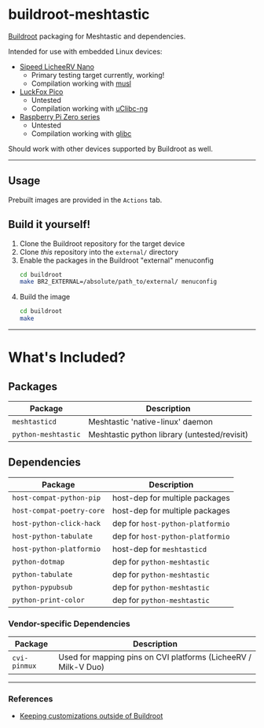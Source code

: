 # buildroot-meshtastic

[Buildroot](https://buildroot.org/) packaging for Meshtastic and dependencies.

Intended for use with embedded Linux devices:
- [Sipeed LicheeRV Nano](https://wiki.sipeed.com/hardware/en/lichee/RV_Nano/1_intro.html)
    - Primary testing target currently, working!
    - Compilation working with [musl](https://musl.libc.org/)
- [LuckFox Pico](https://wiki.luckfox.com/luckfox-pico/luckfox-pico-quick-start/)
    - Untested
    - Compilation working with [uClibc-ng](https://uclibc-ng.org/)
- [Raspberry Pi Zero series](https://www.raspberrypi.com/documentation/computers/raspberry-pi.html#zero-series)
    - Untested
    - Compilation working with [glibc](https://sourceware.org/glibc/)

Should work with other devices supported by Buildroot as well.

---

## Usage

Prebuilt images are provided in the `Actions` tab.

## Build it yourself!

1. Clone the Buildroot repository for the target device
2. Clone *this* repository into the `external/` directory
3. Enable the packages in the Buildroot "external" menuconfig
    ```sh
    cd buildroot
    make BR2_EXTERNAL=/absolute/path_to/external/ menuconfig
    ```
4. Build the image
    ```sh
    cd buildroot
    make
    ```

---

# What's Included?

## Packages

| Package             | Description                                  |
| ------------------- | -------------------------------------------- |
| `meshtasticd`       | Meshtastic 'native-linux' daemon             |
| `python-meshtastic` | Meshtastic python library (untested/revisit) |

## Dependencies

| Package                   | Description                      |
| ------------------------- | -------------------------------- |
| `host-compat-python-pip`  | host-dep for multiple packages   |
| `host-compat-poetry-core` | host-dep for multiple packages   |
| `host-python-click-hack`  | dep for `host-python-platformio` |
| `host-python-tabulate`    | dep for `host-python-platformio` |
| `host-python-platformio`  | host-dep for `meshtasticd`       |
| `python-dotmap`           | dep for `python-meshtastic`      |
| `python-tabulate`         | dep for `python-meshtastic`      |
| `python-pypubsub`         | dep for `python-meshtastic`      |
| `python-print-color`      | dep for `python-meshtastic`      |

### Vendor-specific Dependencies

| Package      | Description                                                    |
| ------------ | -------------------------------------------------------------- |
| `cvi-pinmux` | Used for mapping pins on CVI platforms (LicheeRV / Milk-V Duo) |

---

### References
- [Keeping customizations outside of Buildroot](https://buildroot.org/downloads/manual/manual.html#outside-br-custom)

